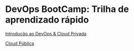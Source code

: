 # DevOps BootCamp: Trilha de aprendizado rápido

[Introdução ao DevOps & Cloud Privada](https://www.notion.so/Introdu-o-ao-DevOps-Cloud-Privada-793b2efa197d43149ae6b0f01e9a1dd5?pvs=21)

[Cloud Pública](https://www.notion.so/Cloud-P-blica-505afde2a442427f8f6a7e81df8683e9?pvs=21)